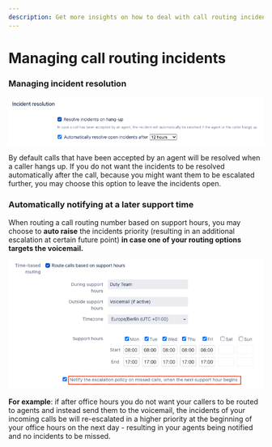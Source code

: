 ```yaml
---
description: Get more insights on how to deal with call routing incidents.
---
```


# Managing call routing incidents

### Managing incident resolution

![](../.gitbook/assets/image%20%2820%29.png)

By default calls that have been accepted by an agent will be resolved when a caller hangs up. If you do not want the incidents to be resolved automatically after the call, because you might want them to be escalated further, you may choose this option to leave the incidents open.

### Automatically notifying at a later support time

When routing a call routing number based on support hours, you may choose to **auto raise** the incidents priority \(resulting in an additional escalation at certain future point\) **in case one of your routing options targets the voicemail.**

![](../.gitbook/assets/image%20%2823%29.png)

**For example**: if after office hours you do not want your callers to be routed to agents and instead send them to the voicemail, the incidents of your incoming calls be will re-escalated in a higher priority at the beginning of your office hours on the next day - resulting in your agents being notified and no incidents to be missed.



